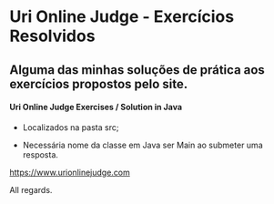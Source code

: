 # Uri Online Judge - Exercícios Resolvidos
## Alguma das minhas soluções de prática aos exercícios propostos pelo site.
####                                 Uri Online Judge Exercises / Solution in Java
- Localizados na pasta src;

- Necessária nome da classe em Java ser Main ao submeter uma resposta.

https://www.urionlinejudge.com

All regards.
